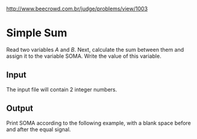 http://www.beecrowd.com.br/judge/problems/view/1003

# Simple Sum

Read two variables $A$ and $B$. Next, calculate the sum between
them and assign it to the variable SOMA. Write the value of this variable.

## Input

The input file will contain 2 integer numbers.

## Output

Print SOMA according to the following example, with a blank space before
and after the equal signal.
